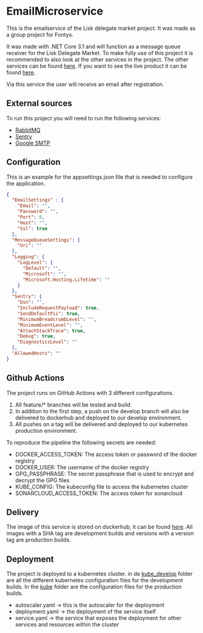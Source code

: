 # EmailMicroservice
This is the emailservice of the Lisk delegate market project. It was made as a group project for Fontys. 

It was made with .NET Core 3.1 and will function as a message queue receiver for the Lisk Delegate Market. To make fully use of this project it is recommended to also look at the other services in the project. 
The other services can be found [here](https://github.com/S65-2-project). If you want to see the live product it can be found [here](https://delegate-market.nl).

Via this service the user will receive an email after registration.

## External sources
To run this project you will need to run the following services:
- [RabbitMQ](https://www.rabbitmq.com/)
- [Sentry](https://sentry.io)
- [Google SMTP](https://support.google.com/mail/answer/7126229?hl=nl)

## Configuration
This is an example for the appsettings.json file that is needed to configure the application. 

```json
{  
  "EmailSettings" : {
    "Email": "",
    "Password": "",
    "Port": 0,
    "Host": "",
    "Ssl": true
  },
  "MessageQueueSettings": {
    "Uri": ""
  },
  "Logging": {
    "LogLevel": {
      "Default": "",
      "Microsoft": "",
      "Microsoft.Hosting.Lifetime": ""
    }
  },
  "Sentry": {
    "Dsn": "",
    "IncludeRequestPayload": true,
    "SendDefaultPii": true,
    "MinimumBreadcrumbLevel": "",
    "MinimumEventLevel": "",
    "AttachStackTrace": true,
    "Debug": true,
    "DiagnosticsLevel": ""
  },
  "AllowedHosts": ""
}
```

## Github Actions
The project runs on GitHub Actions with 3 different configurations.

1. All feature/* branches will be tested and build.
2. In addition to the first step, a push on the develop branch will also be delivered to dockerhub and deployed to our develop environment.
3. All pushes on a tag will be delivered and deployed to our kubernetes production environment.   

To reproduce the pipeline the following secrets are needed:
- DOCKER_ACCESS_TOKEN: The access token or password of the docker registry
- DOCKER_USER: The username of the docker registry
- GPG_PASSPHRASE: The secret passphrase that is used to encrypt and decrypt the GPG files
- KUBE_CONFIG: The kubeconfig file to access the kubernetes cluster
- SONARCLOUD_ACCESS_TOKEN: The access token for sonarcloud

## Delivery
The image of this service is stored on dockerhub, it can be found [here](https://hub.docker.com/repository/docker/s652/email-service).
All images with a SHA tag are development builds and versions with a version tag are production builds. 

## Deployment
The project is deployed to a kubernetes cluster. in de [kube_develop](kube_develop) folder are all the different kubernetes configuration files for the development builds.  In the [kube](kube) folder are the configuration files for the production builds. 

- autoscaler.yaml -> this is the autoscaler for the deployment
- deployment.yaml -> the deployment of the service itself
- service.yaml -> the service that exposes the deployment for other services and resources within the cluster